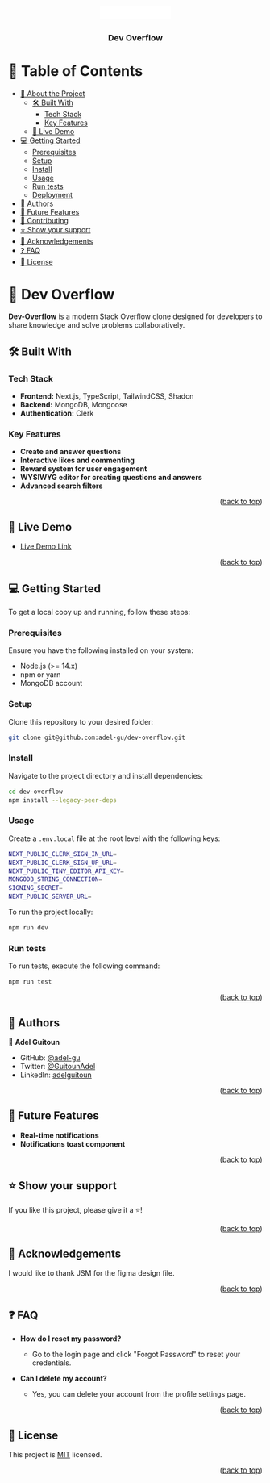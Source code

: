 <a name="readme-top"></a>

<div align="center">

  <img src="dev_overflow_logo.png" alt="logo" width="140" height="auto" />
  <br/>

  <h3><b>Dev Overflow</b></h3>

</div>

# 📗 Table of Contents

- [📖 About the Project](#about-project)
  - [🛠 Built With](#built-with)
    - [Tech Stack](#tech-stack)
    - [Key Features](#key-features)
  - [🚀 Live Demo](#live-demo)
- [💻 Getting Started](#getting-started)
  - [Prerequisites](#prerequisites)
  - [Setup](#setup)
  - [Install](#install)
  - [Usage](#usage)
  - [Run tests](#run-tests)
  - [Deployment](#triangular_flag_on_post-deployment)
- [👥 Authors](#authors)
- [🔭 Future Features](#future-features)
- [🤝 Contributing](#contributing)
- [⭐️ Show your support](#support)
- [🙏 Acknowledgements](#acknowledgements)
- [❓ FAQ](#faq)
- [📝 License](#license)

# 📖 Dev Overflow <a name="about-project"></a>

**Dev-Overflow** is a modern Stack Overflow clone designed for developers to share knowledge and solve problems collaboratively.

## 🛠 Built With <a name="built-with"></a>

### Tech Stack <a name="tech-stack"></a>

- **Frontend:** Next.js, TypeScript, TailwindCSS, Shadcn
- **Backend:** MongoDB, Mongoose
- **Authentication:** Clerk

### Key Features <a name="key-features"></a>

- **Create and answer questions**
- **Interactive likes and commenting**
- **Reward system for user engagement**
- **WYSIWYG editor for creating questions and answers**
- **Advanced search filters**

<p align="right">(<a href="#readme-top">back to top</a>)</p>

## 🚀 Live Demo <a name="live-demo"></a>

- [Live Demo Link](https://dev-overflow-adels-projects-d623dcad.vercel.app/)

<p align="right">(<a href="#readme-top">back to top</a>)</p>

## 💻 Getting Started <a name="getting-started"></a>

To get a local copy up and running, follow these steps:

### Prerequisites

Ensure you have the following installed on your system:

- Node.js (>= 14.x)
- npm or yarn
- MongoDB account

### Setup

Clone this repository to your desired folder:

```sh
git clone git@github.com:adel-gu/dev-overflow.git
```

### Install

Navigate to the project directory and install dependencies:

```sh
cd dev-overflow
npm install --legacy-peer-deps
```

### Usage

Create a `.env.local` file at the root level with the following keys:

```sh
NEXT_PUBLIC_CLERK_SIGN_IN_URL=
NEXT_PUBLIC_CLERK_SIGN_UP_URL=
NEXT_PUBLIC_TINY_EDITOR_API_KEY=
MONGODB_STRING_CONNECTION=
SIGNING_SECRET=
NEXT_PUBLIC_SERVER_URL=
```

To run the project locally:

```sh
npm run dev
```

### Run tests

To run tests, execute the following command:

```sh
npm run test
```

<p align="right">(<a href="#readme-top">back to top</a>)</p>

## 👥 Authors <a name="authors"></a>

👤 **Adel Guitoun**

- GitHub: [@adel-gu](https://github.com/adel-gu)
- Twitter: [@GuitounAdel](https://x.com/GuitounAdel)
- LinkedIn: [adelguitoun](https://www.linkedin.com/in/adelguitoun/)

<p align="right">(<a href="#readme-top">back to top</a>)</p>

## 🔭 Future Features <a name="future-features"></a>

- **Real-time notifications**
- **Notifications toast component**

<p align="right">(<a href="#readme-top">back to top</a>)</p>

## ⭐️ Show your support <a name="support"></a>

If you like this project, please give it a ⭐️!

<p align="right">(<a href="#readme-top">back to top</a>)</p>

## 🙏 Acknowledgements <a name="acknowledgements"></a>

I would like to thank JSM for the figma design file.

<p align="right">(<a href="#readme-top">back to top</a>)</p>

## ❓ FAQ <a name="faq"></a>

- **How do I reset my password?**

  - Go to the login page and click "Forgot Password" to reset your credentials.

- **Can I delete my account?**
  - Yes, you can delete your account from the profile settings page.

<p align="right">(<a href="#readme-top">back to top</a>)</p>

## 📝 License <a name="license"></a>

This project is [MIT](./LICENSE) licensed.

<p align="right">(<a href="#readme-top">back to top</a>)</p>
